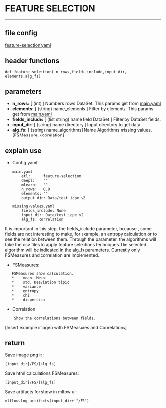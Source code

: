 # FEATURE SELECTION
---
## file config
[feature-selection.yaml](../Config/feature-selection.yaml)

## header functions

~~~
def feature_selection( n_rows,fields_include,input_dir, elements,alg_fs)
~~~
## parameters
*   **n_rows:**         [ (int) ] Numbers rows DataSet. This params get from [main.yaml](main.yaml)
*   **elements:**       [ (string) name_elements ] Filter by elements. This params get from [main.yaml](main.yaml)
*   **fields_include:** [ (list string) name field DataSet ] Filter by DataSet fields.
*   **input_dir:**      [ (string) name directory ] Input directory to get data.
*   **alg_fs:**    [ (string) name_algorithms] Name Algorithms missing values. [FSMeasure, coorelation]

## explain use 
*   Config.yaml 

    ~~~
    main.yaml
        etl:      feature-selection
        deepl:    ""
        mlearn:   ""
        n_rows:   0.0
        elements: ""
        output_dir: Data/test_icpe_v2

    missing-values.yaml
        fields_include: None
        input_dir: Data/test_icpe_v2
        alg_fs: correlation
    ~~~

It is important in this step, the fields_include parameter, because , some fields are not interesting to make, for example, an entropy calculation or to see the relation between them. Through the parameter, the algorithms will take the csv files to apply feature selections techniques.The selected algorithm will be indicated in the alg_fs parameters. Currently only FSMeasures and correlation are implemented.

- FSMeasures:
~~~
   FSMeasures show calculation. 
   *    mean. Mean.
   *    std. Desviation tipic
   *    variance
   *    entropy
   *    chi
   *    dispersion
~~~

- Correlation
~~~
    Show the correlations between fields.
~~~

[Insert example imagen with FSMeasures and Coorelations] 

## return

Save image png in:

`[input_dir]/FS/[alg_fs]`

Save html calculations FSMeasures:

`[input_dir]/FS/[alg_fs]`

Save artifacts for show in mlfow ui:

 `mlflow.log_artifacts(input_dir+ "/FS")`